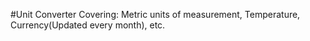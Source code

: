 #Unit Converter Covering:
Metric units of measurement, Temperature, Currency(Updated every month), etc.
